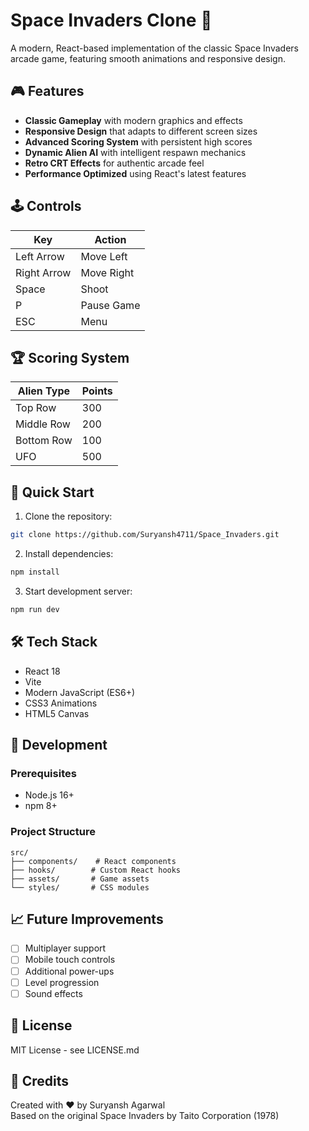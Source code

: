 # Space Invaders Clone 🚀

A modern, React-based implementation of the classic Space Invaders arcade game, featuring smooth animations and responsive design.


## 🎮 Features

- **Classic Gameplay** with modern graphics and effects
- **Responsive Design** that adapts to different screen sizes
- **Advanced Scoring System** with persistent high scores
- **Dynamic Alien AI** with intelligent respawn mechanics
- **Retro CRT Effects** for authentic arcade feel
- **Performance Optimized** using React's latest features

## 🕹️ Controls

| Key           | Action        |
|---------------|---------------|
| Left Arrow    | Move Left     |
| Right Arrow   | Move Right    |
| Space         | Shoot         |
| P             | Pause Game    |
| ESC           | Menu         |

## 🏆 Scoring System

| Alien Type    | Points        |
|---------------|---------------|
| Top Row       | 300          |
| Middle Row    | 200          |
| Bottom Row    | 100          |
| UFO           | 500          |

## 🚀 Quick Start

1. Clone the repository:
```bash
git clone https://github.com/Suryansh4711/Space_Invaders.git
```

2. Install dependencies:
```bash
npm install
```

3. Start development server:
```bash
npm run dev
```

## 🛠️ Tech Stack

- React 18
- Vite
- Modern JavaScript (ES6+)
- CSS3 Animations
- HTML5 Canvas

## 🔧 Development

### Prerequisites
- Node.js 16+
- npm 8+

### Project Structure
```
src/
├── components/    # React components
├── hooks/        # Custom React hooks
├── assets/       # Game assets
└── styles/       # CSS modules
```

## 📈 Future Improvements

- [ ] Multiplayer support
- [ ] Mobile touch controls
- [ ] Additional power-ups
- [ ] Level progression
- [ ] Sound effects

## 📝 License

MIT License - see LICENSE.md

## 🤝 Credits

Created with ❤️ by Suryansh Agarwal  
Based on the original Space Invaders by Taito Corporation (1978)

